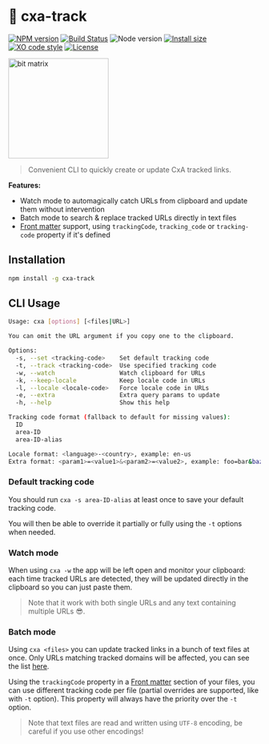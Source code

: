 # :memo: cxa-track

[![NPM version](https://img.shields.io/npm/v/cxa-track.svg)](https://www.npmjs.com/package/cxa-track)
[![Build Status](https://github.com/sinedied/cxa-track/workflows/build/badge.svg)](https://github.com/sinedied/cxa-track/actions)
![Node version](https://img.shields.io/node/v/cxa-track.svg)
[![Install size](https://packagephobia.now.sh/badge?p=cxa-track)](https://packagephobia.now.sh/result?p=cxa-track)
[![XO code style](https://img.shields.io/badge/code_style-XO-5ed9c7.svg)](https://github.com/sindresorhus/xo)
[![License](https://img.shields.io/badge/license-MIT-blue.svg)](LICENSE)

<img src="https://user-images.githubusercontent.com/593151/69799062-d86c4500-11d2-11ea-8af8-bc9e002ec3d6.png" alt="bit matrix" width="200">

> Convenient CLI to quickly create or update CxA tracked links.

**Features:**
- Watch mode to automagically catch URLs from clipboard and update them without intervention
- Batch mode to search & replace tracked URLs directly in text files
- [Front matter](https://jekyllrb.com/docs/front-matter/) support, using `trackingCode`, `tracking_code` or `tracking-code` property if it's defined

## Installation

```sh
npm install -g cxa-track
```

## CLI Usage

```sh
Usage: cxa [options] [<files|URL>]

You can omit the URL argument if you copy one to the clipboard.

Options:
  -s, --set <tracking-code>    Set default tracking code
  -t, --track <tracking-code>  Use specified tracking code
  -w, --watch                  Watch clipboard for URLs
  -k, --keep-locale            Keep locale code in URLs
  -l, --locale <locale-code>   Force locale code in URLs
  -e, --extra                  Extra query params to update
  -h, --help                   Show this help

Tracking code format (fallback to default for missing values):
  ID
  area-ID
  area-ID-alias

Locale format: <language>-<country>, example: en-us
Extra format: <param1>=<value1>&<param2>=<value2>, example: foo=bar&baz=qux
```

### Default tracking code

You should run `cxa -s area-ID-alias` at least once to save your default tracking code.

You will then be able to override it partially or fully using the `-t` options when needed.

### Watch mode

When using `cxa -w` the app will be left open and monitor your clipboard: each time tracked URLs are detected, they will be updated directly in the clipboard so you can just paste them.

> Note that it work with both single URLs and any text containing multiple URLs 😎.

### Batch mode

Using `cxa <files>` you can update tracked links in a bunch of text files at once. Only URLs matching tracked domains will be affected, you can see the list [here]().

Using the `trackingCode` property in a [Front matter](https://jekyllrb.com/docs/front-matter/) section of your files, you can use different tracking code per file (partial overrides are supported, like with `-t` option). This property will always have the priority over the `-t` option.

> Note that text files are read and written using `UTF-8` encoding, be careful if you use other encodings!
